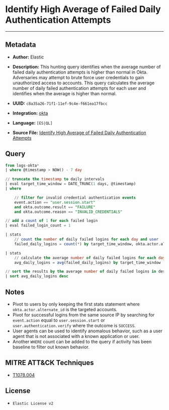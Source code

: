 # Identify High Average of Failed Daily Authentication Attempts

---

## Metadata

- **Author:** Elastic
- **Description:** This hunting query identifies when the average number of failed daily authentication attempts is higher than normal in Okta. Adversaries may attempt to brute force user credentials to gain unauthorized access to accounts. This query calculates the average number of daily failed authentication attempts for each user and identifies when the average is higher than normal.

- **UUID:** `c8a35a26-71f1-11ef-9c4e-f661ea17fbcc`
- **Integration:** [okta](https://docs.elastic.co/integrations/okta)
- **Language:** `[ES|QL]`
- **Source File:** [Identify High Average of Failed Daily Authentication Attempts](../queries/credential_access_hgher_than_average_failed_authentication.toml)

## Query

```sql
from logs-okta*
| where @timestamp > NOW() - 7 day

// truncate the timestamp to daily intervals
| eval target_time_window = DATE_TRUNC(1 days, @timestamp)
| where

    // filter for invalid credential authentication events
    event.action == "user.session.start"
    and okta.outcome.result == "FAILURE"
    and okta.outcome.reason == "INVALID_CREDENTIALS"

// add a count of 1 for each failed login
| eval failed_login_count = 1

| stats
    // count the number of daily failed logins for each day and user
    failed_daily_logins = count(*) by target_time_window, okta.actor.alternate_id

| stats
    // calculate the average number of daily failed logins for each day
    avg_daily_logins = avg(failed_daily_logins) by target_time_window

// sort the results by the average number of daily failed logins in descending order
| sort avg_daily_logins desc
```

## Notes

- Pivot to users by only keeping the first stats statement where `okta.actor.alternate_id` is the targeted accounts.
- Pivot for successful logins from the same source IP by searching for `event.action` equal to `user.session.start` or `user.authentication.verify` where the outcome is `SUCCESS`.
- User agents can be used to identify anomalous behavior, such as a user agent that is not associated with a known application or user.
- Another `WHERE` count can be added to the query if activity has been baseline to filter out known behavior.

## MITRE ATT&CK Techniques

- [T1078.004](https://attack.mitre.org/techniques/T1078/004)

## License

- `Elastic License v2`
